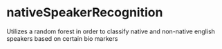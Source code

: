 # nativeSpeakerRecognition

Utilizes a random forest in order to classify native and non-native english speakers based on certain bio markers
